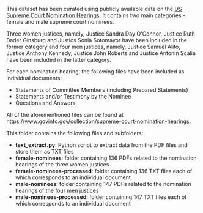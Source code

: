 This dataset has been curated using publicly available data on the [US Supreme Court Nomination Hearings](https://www.govinfo.gov/collection/supreme-court-nomination-hearings). It contains two main categories - female and male supreme court nominees.

Three women justices, namely, Justice Sandra Day O'Connor, Justice Ruth Bader Ginsburg and Justics Sonia Sotomayor have been included in the former category and four men justices, namely, Justice Samuel Alito, Justice Anthony Kennedy, Justice John Roberts and Justice Antonin Scalia have been included in the latter category.

For each nomination hearing, the following files have been included as individual documents:
- Statements of Committee Members (including Prepared Statements)
- Statements and/or Testimony by the Nominee
- Questions and Answers

All of the aforementioned files can be found at https://www.govinfo.gov/collection/supreme-court-nomination-hearings.

This folder contains the following files and subfolders:
- **text_extract.py**: Python script to extract data from the PDF files and store them as TXT files
- **female-nominees**: folder containing 136 PDFs related to the nomination hearings of the three women justices
- **female-nominees-processed**: folder containing 136 TXT files each of which corresponds to an individual document
- **male-nominees**: folder containing 147 PDFs related to the nomination hearings of the four men justices
- **male-nominees-processed**: folder containing 147 TXT files each of which corresponds to an individual document